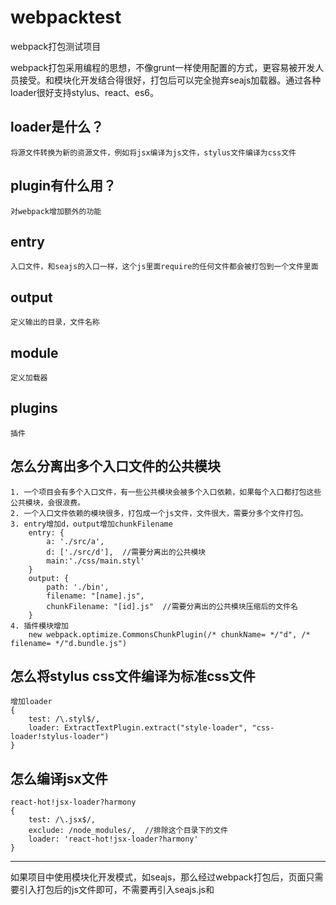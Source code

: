 # webpacktest
webpack打包测试项目

webpack打包采用编程的思想，不像grunt一样使用配置的方式，更容易被开发人员接受。和模块化开发结合得很好，打包后可以完全抛弃seajs加载器。通过各种loader很好支持stylus、react、es6。
## loader是什么？
    将源文件转换为新的资源文件，例如将jsx编译为js文件，stylus文件编译为css文件
## plugin有什么用？
    对webpack增加额外的功能
## entry
    入口文件，和seajs的入口一样，这个js里面require的任何文件都会被打包到一个文件里面
## output
    定义输出的目录，文件名称
## module
    定义加载器
## plugins   
    插件
## 怎么分离出多个入口文件的公共模块
    1. 一个项目会有多个入口文件，有一些公共模块会被多个入口依赖，如果每个入口都打包这些公共模块，会很浪费。
    2. 一个入口文件依赖的模块很多，打包成一个js文件，文件很大，需要分多个文件打包。
    3. entry增加d，output增加chunkFilename    
        entry: {
    		a: './src/a',
    		d: ['./src/d'],  //需要分离出的公共模块
            main:'./css/main.styl'
    	}
    	output: {
            path: './bin',
            filename: "[name].js",
            chunkFilename: "[id].js"  //需要分离出的公共模块压缩后的文件名
        }
    4. 插件模块增加
        new webpack.optimize.CommonsChunkPlugin(/* chunkName= */"d", /* filename= */"d.bundle.js")
## 怎么将stylus css文件编译为标准css文件
    增加loader
    {
        test: /\.styl$/,
        loader: ExtractTextPlugin.extract("style-loader", "css-loader!stylus-loader")
    }
## 怎么编译jsx文件
    react-hot!jsx-loader?harmony
    {
        test: /\.jsx$/,
    	exclude: /node_modules/,  //排除这个目录下的文件
    	loader: 'react-hot!jsx-loader?harmony'
    }
-------------------------
如果项目中使用模块化开发模式，如seajs，那么经过webpack打包后，页面只需要引入打包后的js文件即可，不需要再引入seajs.js和
<script>
seajs.use("htmlTemplate", function(m){
    m.init();
})
</script>
    